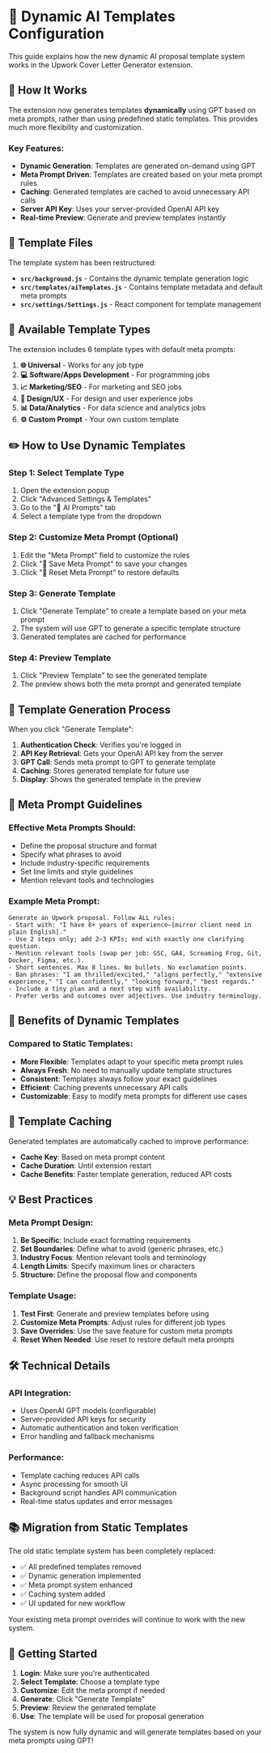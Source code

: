 # 🚀 Dynamic AI Templates Configuration

This guide explains how the new dynamic AI proposal template system works in the Upwork Cover Letter Generator extension.

## 🎯 How It Works

The extension now generates templates **dynamically** using GPT based on meta prompts, rather than using predefined static templates. This provides much more flexibility and customization.

### Key Features:
- **Dynamic Generation**: Templates are generated on-demand using GPT
- **Meta Prompt Driven**: Templates are created based on your meta prompt rules
- **Caching**: Generated templates are cached to avoid unnecessary API calls
- **Server API Key**: Uses your server-provided OpenAI API key
- **Real-time Preview**: Generate and preview templates instantly

## 📁 Template Files

The template system has been restructured:

- **`src/background.js`** - Contains the dynamic template generation logic
- **`src/templates/aiTemplates.js`** - Contains template metadata and default meta prompts
- **`src/settings/Settings.js`** - React component for template management

## 🎯 Available Template Types

The extension includes 6 template types with default meta prompts:

1. **🌐 Universal** - Works for any job type
2. **💻 Software/Apps Development** - For programming jobs
3. **📈 Marketing/SEO** - For marketing and SEO jobs
4. **🎨 Design/UX** - For design and user experience jobs
5. **📊 Data/Analytics** - For data science and analytics jobs
6. **⚙️ Custom Prompt** - Your own custom template

## ✏️ How to Use Dynamic Templates

### Step 1: Select Template Type
1. Open the extension popup
2. Click "Advanced Settings & Templates"
3. Go to the "🚀 AI Prompts" tab
4. Select a template type from the dropdown

### Step 2: Customize Meta Prompt (Optional)
1. Edit the "Meta Prompt" field to customize the rules
2. Click "💾 Save Meta Prompt" to save your changes
3. Click "🔄 Reset Meta Prompt" to restore defaults

### Step 3: Generate Template
1. Click "Generate Template" to create a template based on your meta prompt
2. The system will use GPT to generate a specific template structure
3. Generated templates are cached for performance

### Step 4: Preview Template
1. Click "Preview Template" to see the generated template
2. The preview shows both the meta prompt and generated template

## 🔧 Template Generation Process

When you click "Generate Template":

1. **Authentication Check**: Verifies you're logged in
2. **API Key Retrieval**: Gets your OpenAI API key from the server
3. **GPT Call**: Sends meta prompt to GPT to generate template
4. **Caching**: Stores generated template for future use
5. **Display**: Shows the generated template in the preview

## 📝 Meta Prompt Guidelines

### Effective Meta Prompts Should:
- Define the proposal structure and format
- Specify what phrases to avoid
- Include industry-specific requirements
- Set line limits and style guidelines
- Mention relevant tools and technologies

### Example Meta Prompt:
```
Generate an Upwork proposal. Follow ALL rules:
- Start with: "I have 8+ years of experience—[mirror client need in plain English]."
- Use 2 steps only; add 2–3 KPIs; end with exactly one clarifying question.
- Mention relevant tools (swap per job: GSC, GA4, Screaming Frog, Git, Docker, Figma, etc.).
- Short sentences. Max 8 lines. No bullets. No exclamation points.
- Ban phrases: "I am thrilled/excited," "aligns perfectly," "extensive experience," "I can confidently," "looking forward," "best regards."
- Include a tiny plan and a next step with availability.
- Prefer verbs and outcomes over adjectives. Use industry terminology.
```

## 🚀 Benefits of Dynamic Templates

### Compared to Static Templates:
- **More Flexible**: Templates adapt to your specific meta prompt rules
- **Always Fresh**: No need to manually update template structures
- **Consistent**: Templates always follow your exact guidelines
- **Efficient**: Caching prevents unnecessary API calls
- **Customizable**: Easy to modify meta prompts for different use cases

## 🔄 Template Caching

Generated templates are automatically cached to improve performance:
- **Cache Key**: Based on meta prompt content
- **Cache Duration**: Until extension restart
- **Cache Benefits**: Faster template generation, reduced API costs

## 💡 Best Practices

### Meta Prompt Design:
1. **Be Specific**: Include exact formatting requirements
2. **Set Boundaries**: Define what to avoid (generic phrases, etc.)
3. **Industry Focus**: Mention relevant tools and terminology
4. **Length Limits**: Specify maximum lines or characters
5. **Structure**: Define the proposal flow and components

### Template Usage:
1. **Test First**: Generate and preview templates before using
2. **Customize Meta Prompts**: Adjust rules for different job types
3. **Save Overrides**: Use the save feature for custom meta prompts
4. **Reset When Needed**: Use reset to restore default meta prompts

## 🛠️ Technical Details

### API Integration:
- Uses OpenAI GPT models (configurable)
- Server-provided API keys for security
- Automatic authentication and token verification
- Error handling and fallback mechanisms

### Performance:
- Template caching reduces API calls
- Async processing for smooth UI
- Background script handles API communication
- Real-time status updates and error messages

## 📚 Migration from Static Templates

The old static template system has been completely replaced:
- ✅ All predefined templates removed
- ✅ Dynamic generation implemented
- ✅ Meta prompt system enhanced
- ✅ Caching system added
- ✅ UI updated for new workflow

Your existing meta prompt overrides will continue to work with the new system.

## 🚀 Getting Started

1. **Login**: Make sure you're authenticated
2. **Select Template**: Choose a template type
3. **Customize**: Edit the meta prompt if needed
4. **Generate**: Click "Generate Template"
5. **Preview**: Review the generated template
6. **Use**: The template will be used for proposal generation

The system is now fully dynamic and will generate templates based on your meta prompts using GPT!